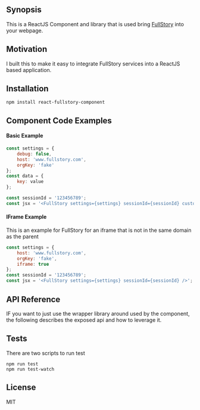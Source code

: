 ## Synopsis

This is a ReactJS Component and library that is used bring [FullStory](https://fullstory.com/) into your webpage.

## Motivation

I built this to make it easy to integrate FullStory services into a ReactJS based application.

## Installation
```
npm install react-fullstory-component
```

## Component Code Examples
#### Basic Example
```javascript
const settings = {
    debug: false,
    host: 'www.fullstory.com',
    orgKey: 'fake'
};
const data = {
    key: value
};

const sessionId = '123456789';
const jsx = '<FullStory settings={settings} sessionId={sessionId} custom={data} />';
```

#### IFrame Example
This is an example for FullStory for an iframe that is not in the same domain as the parent
```javascript
const settings = {
    host: 'www.fullstory.com',
    orgKey: 'fake',
    iframe: true
};
const sessionId = '123456789';
const jsx = '<FullStory settings={settings} sessionId={sessionId} />';
```

## API Reference
IF you want to just use the wrapper library around used by the component, the following describes the exposed api and how to leverage it.

## Tests

There are two scripts to run test
```
npm run test
npm run test-watch
```

## License
MIT
